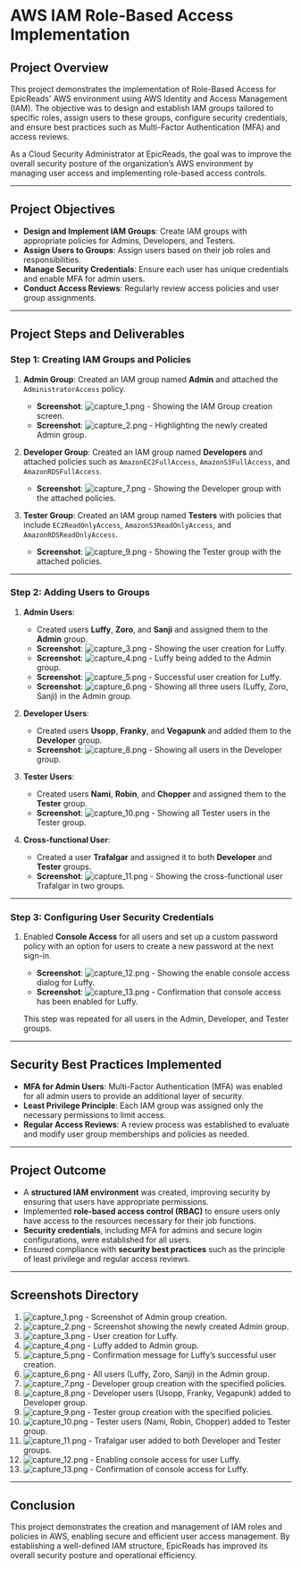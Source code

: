 # **AWS IAM Role-Based Access Implementation**

## **Project Overview**

This project demonstrates the implementation of Role-Based Access for EpicReads' AWS environment using AWS Identity and Access Management (IAM). The objective was to design and establish IAM groups tailored to specific roles, assign users to these groups, configure security credentials, and ensure best practices such as Multi-Factor Authentication (MFA) and access reviews.

As a Cloud Security Administrator at EpicReads, the goal was to improve the overall security posture of the organization’s AWS environment by managing user access and implementing role-based access controls.

---

## **Project Objectives**

- **Design and Implement IAM Groups**: Create IAM groups with appropriate policies for Admins, Developers, and Testers.
- **Assign Users to Groups**: Assign users based on their job roles and responsibilities.
- **Manage Security Credentials**: Ensure each user has unique credentials and enable MFA for admin users.
- **Conduct Access Reviews**: Regularly review access policies and user group assignments.

---

## **Project Steps and Deliverables**

### **Step 1: Creating IAM Groups and Policies**

1. **Admin Group**: Created an IAM group named **Admin** and attached the `AdministratorAccess` policy.
   - **Screenshot**: ![capture_1.png](https://github.com/Sabin-Rana/aws-iam-role-based-access/blob/main/Screenshots/capture1.PNG) - Showing the IAM Group creation screen.
   - **Screenshot**: ![capture_2.png](https://github.com/Sabin-Rana/aws-iam-role-based-access/blob/main/Screenshots/Capture2.PNG) - Highlighting the newly created Admin group.

2. **Developer Group**: Created an IAM group named **Developers** and attached policies such as `AmazonEC2FullAccess`, `AmazonS3FullAccess`, and `AmazonRDSFullAccess`.
   - **Screenshot**: ![capture_7.png](https://github.com/Sabin-Rana/aws-iam-role-based-access/blob/main/Screenshots/Capture7.PNG) - Showing the Developer group with the attached policies.

3. **Tester Group**: Created an IAM group named **Testers** with policies that include `EC2ReadOnlyAccess`, `AmazonS3ReadOnlyAccess`, and `AmazonRDSReadOnlyAccess`.
   - **Screenshot**: ![capture_9.png](https://github.com/Sabin-Rana/aws-iam-role-based-access/blob/main/Screenshots/Capture9.PNG) - Showing the Tester group with the attached policies.

---

### **Step 2: Adding Users to Groups**

1. **Admin Users**:
   - Created users **Luffy**, **Zoro**, and **Sanji** and assigned them to the **Admin** group.
   - **Screenshot**: ![capture_3.png](https://github.com/Sabin-Rana/aws-iam-role-based-access/blob/main/Screenshots/Capture3.PNG) - Showing the user creation for Luffy.
   - **Screenshot**: ![capture_4.png](https://github.com/Sabin-Rana/aws-iam-role-based-access/blob/main/Screenshots/Capture4.PNG) - Luffy being added to the Admin group.
   - **Screenshot**: ![capture_5.png](https://github.com/Sabin-Rana/aws-iam-role-based-access/blob/main/Screenshots/Capture5.PNG) - Successful user creation for Luffy.
   - **Screenshot**: ![capture_6.png](https://github.com/Sabin-Rana/aws-iam-role-based-access/blob/main/Screenshots/Capture6.PNG) - Showing all three users (Luffy, Zoro, Sanji) in the Admin group.

2. **Developer Users**:
   - Created users **Usopp**, **Franky**, and **Vegapunk** and added them to the **Developer** group.
   - **Screenshot**: ![capture_8.png](https://github.com/Sabin-Rana/aws-iam-role-based-access/blob/main/Screenshots/Capture8.PNG) - Showing all users in the Developer group.

3. **Tester Users**:
   - Created users **Nami**, **Robin**, and **Chopper** and assigned them to the **Tester** group.
   - **Screenshot**: ![capture_10.png](https://github.com/Sabin-Rana/aws-iam-role-based-access/blob/main/Screenshots/Capture10.PNG) - Showing all Tester users in the Tester group.

4. **Cross-functional User**:
   - Created a user **Trafalgar** and assigned it to both **Developer** and **Tester** groups.
   - **Screenshot**: ![capture_11.png](https://github.com/Sabin-Rana/aws-iam-role-based-access/blob/main/Screenshots/Capture11.PNG) - Showing the cross-functional user Trafalgar in two groups.

---

### **Step 3: Configuring User Security Credentials**

1. Enabled **Console Access** for all users and set up a custom password policy with an option for users to create a new password at the next sign-in.
   - **Screenshot**: ![capture_12.png](https://github.com/Sabin-Rana/aws-iam-role-based-access/blob/main/Screenshots/Capture12.PNG) - Showing the enable console access dialog for Luffy.
   - **Screenshot**: ![capture_13.png](https://github.com/Sabin-Rana/aws-iam-role-based-access/blob/main/Screenshots/Capture13.PNG) - Confirmation that console access has been enabled for Luffy.

   This step was repeated for all users in the Admin, Developer, and Tester groups.

---

## **Security Best Practices Implemented**

- **MFA for Admin Users**: Multi-Factor Authentication (MFA) was enabled for all admin users to provide an additional layer of security.
- **Least Privilege Principle**: Each IAM group was assigned only the necessary permissions to limit access.
- **Regular Access Reviews**: A review process was established to evaluate and modify user group memberships and policies as needed.

---

## **Project Outcome**

- A **structured IAM environment** was created, improving security by ensuring that users have appropriate permissions.
- Implemented **role-based access control (RBAC)** to ensure users only have access to the resources necessary for their job functions.
- **Security credentials**, including MFA for admins and secure login configurations, were established for all users.
- Ensured compliance with **security best practices** such as the principle of least privilege and regular access reviews.

---

## **Screenshots Directory**

1. ![capture_1.png](https://github.com/Sabin-Rana/aws-iam-role-based-access/blob/main/Screenshots/capture1.PNG) - Screenshot of Admin group creation.
2. ![capture_2.png](https://github.com/Sabin-Rana/aws-iam-role-based-access/blob/main/Screenshots/Capture2.PNG) - Screenshot showing the newly created Admin group.
3. ![capture_3.png](https://github.com/Sabin-Rana/aws-iam-role-based-access/blob/main/Screenshots/Capture3.PNG) - User creation for Luffy.
4. ![capture_4.png](https://github.com/Sabin-Rana/aws-iam-role-based-access/blob/main/Screenshots/Capture4.PNG) - Luffy added to Admin group.
5. ![capture_5.png](https://github.com/Sabin-Rana/aws-iam-role-based-access/blob/main/Screenshots/Capture5.PNG) - Confirmation message for Luffy’s successful user creation.
6. ![capture_6.png](https://github.com/Sabin-Rana/aws-iam-role-based-access/blob/main/Screenshots/Capture6.PNG) - All users (Luffy, Zoro, Sanji) in the Admin group.
7. ![capture_7.png](https://github.com/Sabin-Rana/aws-iam-role-based-access/blob/main/Screenshots/Capture7.PNG) - Developer group creation with the specified policies.
8. ![capture_8.png](https://github.com/Sabin-Rana/aws-iam-role-based-access/blob/main/Screenshots/Capture8.PNG) - Developer users (Usopp, Franky, Vegapunk) added to Developer group.
9. ![capture_9.png](https://github.com/Sabin-Rana/aws-iam-role-based-access/blob/main/Screenshots/Capture9.PNG) - Tester group creation with the specified policies.
10. ![capture_10.png](https://github.com/Sabin-Rana/aws-iam-role-based-access/blob/main/Screenshots/Capture10.PNG) - Tester users (Nami, Robin, Chopper) added to Tester group.
11. ![capture_11.png](https://github.com/Sabin-Rana/aws-iam-role-based-access/blob/main/Screenshots/Capture11.PNG) - Trafalgar user added to both Developer and Tester groups.
12. ![capture_12.png](https://github.com/Sabin-Rana/aws-iam-role-based-access/blob/main/Screenshots/Capture12.PNG) - Enabling console access for user Luffy.
13. ![capture_13.png](https://github.com/Sabin-Rana/aws-iam-role-based-access/blob/main/Screenshots/Capture13.PNG) - Confirmation of console access for Luffy.

---

## **Conclusion**

This project demonstrates the creation and management of IAM roles and policies in AWS, enabling secure and efficient user access management. By establishing a well-defined IAM structure, EpicReads has improved its overall security posture and operational efficiency.
